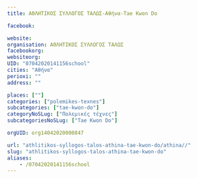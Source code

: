 ```yaml
---
title: ΑΘΛΗΤΙΚΟΣ ΣΥΛΛΟΓΟΣ ΤΑΛΩΣ-Αθήνα-Tae Kwon Do

facebook:

website:
organisation: ΑΘΛΗΤΙΚΟΣ ΣΥΛΛΟΓΟΣ ΤΑΛΩΣ
facebookorg:
websiteorg:
UID: "07042020141156school"
cities: "Αθήνα"
perioxi: ""
address: ""

places: [""]
categories: ["polemikes-texnes"]
subcategories: ["tae-kwon-do"]
categoryNoSLug: ["Πολεμικές τέχνες"]
subcategoriesNoSLug: ["Tae Kwon Do"]

orgUID: org14042020000847

url: "athlitikos-syllogos-talos-athina-tae-kwon-do/athina//"
slug: "athlitikos-syllogos-talos-athina-tae-kwon-do"
aliases:
    - /07042020141156school
---
```





